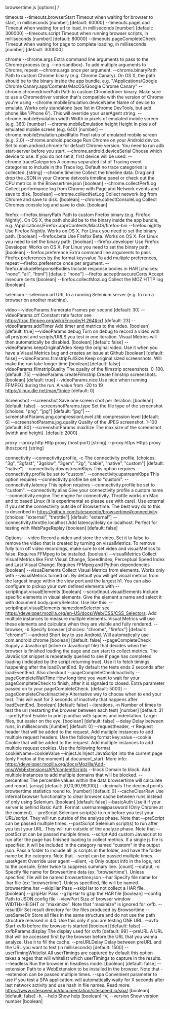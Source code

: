 browsertime.js [options] <url>/<scriptFile>

timeouts
  --timeouts.browserStart       Timeout when waiting for browser to start, in milliseconds  [number] [default: 60000]
  --timeouts.pageLoad           Timeout when waiting for url to load, in milliseconds  [number] [default: 300000]
  --timeouts.script             Timeout when running browser scripts, in milliseconds  [number] [default: 80000]
  --timeouts.pageCompleteCheck  Timeout when waiting for page to complete loading, in milliseconds  [number] [default: 300000]

chrome
  --chrome.args                        Extra command line arguments to pass to the Chrome process (e.g. --no-sandbox). To add multiple arguments to Chrome, repeat --chrome.args once per argument.
  --chrome.binaryPath                  Path to custom Chrome binary (e.g. Chrome Canary). On OS X, the path should be to the binary inside the app bundle, e.g. "/Applications/Google Chrome Canary.app/Contents/MacOS/Google Chrome Canary"
  --chrome.chromedriverPath            Path to custom Chromedriver binary. Make sure to use a Chromedriver version that's compatible with the version of Chrome you're using
  --chrome.mobileEmulation.deviceName  Name of device to emulate. Works only standalone (see list in Chrome DevTools, but add phone like 'iPhone 6'). This will override your userAgent string.
  --chrome.mobileEmulation.width       Width in pixels of emulated mobile screen (e.g. 360)  [number]
  --chrome.mobileEmulation.height      Height in pixels of emulated mobile screen (e.g. 640)  [number]
  --chrome.mobileEmulation.pixelRatio  Pixel ratio of emulated mobile screen (e.g. 2.0)
  --chrome.android.package             Run Chrome on your Android device. Set to com.android.chrome for default Chrome version. You need to run adb start-server before you start.
  --chrome.android.deviceSerial        Choose which device to use. If you do not set it, first device will be used.
  --chrome.traceCategories             A comma separated list of Tracing event categories to include in the Trace log. Default no trace categories is collected.  [string]
  --chrome.timeline                    Collect the timeline data. Drag and drop the JSON in your Chrome detvools timeline panel or check out the CPU metrics in the Browsertime.json  [boolean]
  --chrome.collectPerfLog              Collect performance log from Chrome with Page and Network events and save to disk.  [boolean]
  --chrome.collectNetLog               Collect network log from Chrome and save to disk.  [boolean]
  --chrome.collectConsoleLog           Collect Chromes console log and save to disk.  [boolean]

firefox
  --firefox.binaryPath             Path to custom Firefox binary (e.g. Firefox Nightly). On OS X, the path should be to the binary inside the app bundle, e.g. /Applications/Firefox.app/Contents/MacOS/firefox-bin
  --firefox.nightly                Use Firefox Nightly. Works on OS X. For Linux you need to set the binary path.  [boolean]
  --firefox.beta                   Use Firefox Beta. Works on OS X. For Linux you need to set the binary path.  [boolean]
  --firefox.developer              Use Firefox Developer. Works on OS X. For Linux you need to set the binary path.  [boolean]
  --firefox.preference             Extra command line arguments to pass Firefox preferences by the format key:value To add multiple preferences, repeat --firefox.preference once per argument.
  --firefox.includeResponseBodies  Include response bodies in HAR  [choices: "none", "all", "html"] [default: "none"]
  --firefox.acceptInsecureCerts    Accept insecure certs  [boolean]
  --firefox.collectMozLog          Collect the MOZ HTTP log  [boolean]

selenium
  --selenium.url  URL to a running Selenium server (e.g. to run a browser on another machine).

video
  --videoParams.framerate          Frames per second  [default: 30]
  --videoParams.crf                Constant rate factor see https://trac.ffmpeg.org/wiki/Encode/H.264#crf  [default: 23]
  --videoParams.addTimer           Add timer and metrics to the video.  [boolean] [default: true]
  --videoParams.debug              Turn on debug to record a video with all pre/post and scripts/URLS you test in one iteration. Visual Metrics will then automatically be disabled.  [boolean] [default: false]
  --videoParams.keepOriginalVideo  Keep the original video. Use it when you have a Visual Metrics bug and creates an issue at Github  [boolean] [default: false]
  --videoParams.filmstripFullSize  Keep original sized screenshots. Will make the run take longer time  [boolean] [default: false]
  --videoParams.filmstripQuality   The quality of the filmstrip screenshots. 0-100.  [default: 75]
  --videoParams.createFilmstrip    Create filmstrip screenshots.  [boolean] [default: true]
  --videoParams.nice               Use nice when running FFMPEG during the run. A value from -20 to 19  https://linux.die.net/man/1/nice  [default: 0]

Screenshot
  --screenshot                             Save one screen shot per iteration.  [boolean] [default: false]
  --screenshotParams.type                  Set the file type of the screenshot  [choices: "png", "jpg"] [default: "jpg"]
  --screenshotParams.png.compressionLevel  zlib compression level  [default: 6]
  --screenshotParams.jpg.quality           Quality of the JPEG screenshot. 1-100  [default: 80]
  --screenshotParams.maxSize               The max size of the screenshot (width and height).  [default: 2000]

proxy
  --proxy.http   Http proxy (host:port)  [string]
  --proxy.https  Https proxy (host:port)  [string]

connectivity
  --connectivity.profile, -c         The connectivity profile.  [choices: "3g", "3gfast", "3gslow", "3gem", "2g", "cable", "native", "custom"] [default: "native"]
  --connectivity.downstreamKbps      This option requires --connectivity.profile be set to "custom".
  --connectivity.upstreamKbps        This option requires --connectivity.profile be set to "custom".
  --connectivity.latency             This option requires --connectivity.profile be set to "custom".
  --connectivity.alias               Give your connectivity profile a custom name
  --connectivity.engine              The engine for connectivity. Throttle works on Mac and tc based Linux (it is experimental so please use with care). Use external if you set the connectivity outside of Browsertime. The best way do to this is described in https://github.com/sitespeedio/browsertime#connectivity  [choices: "external", "throttle"] [default: "external"]
  --connectivity.throttle.localhost  Add latency/delay on localhost. Perfect for testing with WebPageReplay  [boolean] [default: false]

Options:
  --video                        Record a video and store the video. Set it to false to remove the video that is created by turning on visualMetrics. To remove fully turn off video recordings, make sure to set video and visualMetrics to false. Requires FFMpeg to be installed.  [boolean]
  --visualMetrics                Collect Visual Metrics like First Visual Change, SpeedIndex, Perceptual Speed Index and Last Visual Change. Requires FFMpeg and Python dependencies  [boolean]
  --visuaElements                Collect Visual Metrics from elements. Works only with --visualMetrics turned on. By default you will get visual metrics from the largest image within the view port and the largest h1. You can also configure to pickup your own defined elements with --scriptInput.visualElements  [boolean]
  --scriptInput.visualElements   Include specific elements in visual elements. Give the element a name and select it with document.body.querySelector. Use like this: --scriptInput.visualElements name:domSelector see https://developer.mozilla.org/en-US/docs/Web/CSS/CSS_Selectors. Add multiple instances to measure multiple elements. Visual Metrics will use these elements and calculate when they are visible and fully rendered.
  --browser, -b                  Specify browser  [choices: "chrome", "firefox"] [default: "chrome"]
  --android                      Short key to use Android. Will automatically use com.android.chrome  [boolean] [default: false]
  --pageCompleteCheck            Supply a JavaScript (inline or JavaScript file) that decides when the browser is finished loading the page and can start to collect metrics. The JavaScript snippet is repeatedly queried to see if page has completed loading (indicated by the script returning true). Use it to fetch timings happening after the loadEventEnd. By default the tests ends 2 seconds after loadEventEnd. Also checkout --pageCompleteCheckInactivity
  --pageCompleteWaitTime         How long time you want to wait for your pageComplteteCheck to finish, after it is signaled to closed. Extra parameter passed on to your pageCompleteCheck.  [default: 5000]
  --pageCompleteCheckInactivity  Alternative way to choose when to end your test. This will wait for 2 seconds of inactivity that happens after loadEventEnd.  [boolean] [default: false]
  --iterations, -n               Number of times to test the url (restarting the browser between each test)  [number] [default: 3]
  --prettyPrint                  Enable to print json/har with spaces and indentation. Larger files, but easier on the eye.  [boolean] [default: false]
  --delay                        Delay between runs, in milliseconds  [number] [default: 0]
  --requestheader, -r            Request header that will be added to the request. Add multiple instances to add multiple request headers. Use the following format key:value
  --cookie                       Cookie that will be added to the request. Add multiple instances to add multiple request cookies. Use the following format cookieName=cookieValue
  --injectJs                     Inject JavaScript into the current page (only Firefox at the moment) at document_start. More info: https://developer.mozilla.org/docs/Mozilla/Add-ons/WebExtensions/API/contentScripts
  --block                        Domain to block. Add multiple instances to add multiple domains that will be blocked.
  --percentiles                  The percentile values within the data browsertime will calculate and report.  [array] [default: [0,10,90,99,100]]
  --decimals                     The decimal points browsertime statistics round to.  [number] [default: 0]
  --cacheClearRaw                Use internal browser functionality to clear browser cache between runs instead of only using Selenium.  [boolean] [default: false]
  --basicAuth                    Use it if your server is behind Basic Auth. Format: username@password (Only Chrome at the moment).
  --preScript                    Selenium script(s) to run before you test your URL/script. They will run outside of the analyze phase. Note that --preScript can be passed multiple times.
  --postScript                   Selenium script(s) to run after you test your URL. They will run outside of the analyze phase. Note that --postScript can be passed multiple times.
  --script                       Add custom Javascript to run after the page has finished loading to collect metrics. If a single js file is specified, it will be included in the category named "custom" in the output json. Pass a folder to include all .js scripts in the folder, and have the folder name be the category. Note that --script can be passed multiple times.
  --userAgent                    Override user agent
  --silent, -q                   Only output info in the logs, not to the console. Enter twice to suppress summary line.  [count]
  --output, -o                   Specify file name for Browsertime data (ex: 'browsertime'). Unless specified, file will be named browsertime.json
  --har                          Specify file name for .har file (ex: 'browsertime'). Unless specified, file will be named browsertime.har
  --skipHar                      Pass --skipHar to not collect a HAR file.  [boolean]
  --gzipHar                      Pass --gzipHar to gzip the HAR file  [boolean]
  --config                       Path to JSON config file
  --viewPort                     Size of browser window WIDTHxHEIGHT or "maximize". Note that "maximize" is ignored for xvfb.
  --resultDir                    Set result directory for the files produced by Browsertime
  --useSameDir                   Store all files in the same structure and do not use the path structure released in 4.0. Use this only if you are testing ONE URL.
  --xvfb                         Start xvfb before the browser is started  [boolean] [default: false]
  --xvfbParams.display           The display used for xvfb  [default: 99]
  --preURL                       A URL that will be accessed first by the browser before the URL that you wanna analyze. Use it to fill the cache.
  --preURLDelay                  Delay between preURL and the URL you want to test (in milliseconds)  [default: 1500]
  --userTimingWhitelist          All userTimings are captured by default this option takes a regex that will whitelist which userTimings to capture in the results.
  --headless                     Run the browser in headless mode.  [boolean] [default: false]
  --extension                    Path to a WebExtension to be installed in the browser. Note that --extension can be passed multiple times.
  --spa                          Convenient parameter to use if you test a SPA application: will automatically waity for X seconds after last network activity and use hash in file names. Read more: https://www.sitespeed.io/documentation/sitespeed.io/spa/  [boolean] [default: false]
  -h, --help                     Show help  [boolean]
  -V, --version                  Show version number  [boolean]
